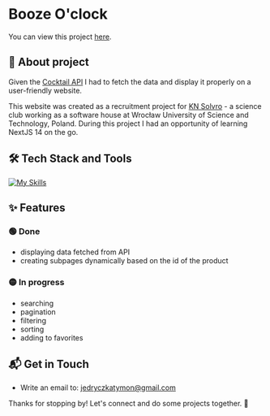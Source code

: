 # Booze O'clock

You can view this project [here](https://boozeoclock.netlify.app/).

## 🚀 About project
Given the [Cocktail API](https://cocktails.solvro.pl/) I had to fetch the data and display it properly on a user-friendly website.

This website was created as a recruitment project for [KN Solvro](https://solvro.pwr.edu.pl/) - a science club working as a software house at Wrocław University of Science and Technology, Poland. During this project I had an opportunity of learning NextJS 14 on the go.

## 🛠️ Tech Stack and Tools
[![My Skills](https://skillicons.dev/icons?i=nextjs,react,ts,scss,vscode,figma)](https://skillicons.dev)

## ✨ Features

### 🟢 Done
  - displaying data fetched from API
  - creating subpages dynamically based on the id of the product

### 🟡 In progress
  - searching
  - pagination
  - filtering
  - sorting
  - adding to favorites

## 📬 Get in Touch

- Write an email to: jedryczkatymon@gmail.com

Thanks for stopping by! Let's connect and do some projects together. 🚀

